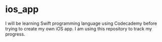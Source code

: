 # ios_app
I will be learning Swift programming language using Codecademy before trying to create my own iOS app. I am using this repository to track my progress.
